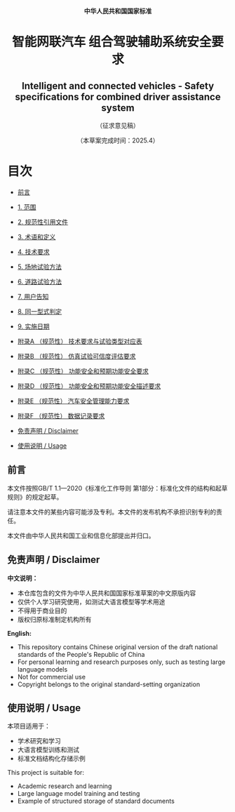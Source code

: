 <div align="center">
<p><strong>中华人民共和国国家标准</strong></p>
<h1>智能网联汽车 组合驾驶辅助系统安全要求</h1>
<h2>Intelligent and connected vehicles - Safety specifications for combined driver assistance system</h2>
<p>（征求意见稿）</p>
<p>（本草案完成时间：2025.4）</p>
</div>

# 目次

- [前言](#前言)

- [1. 范围](sections/01-scope.md)

- [2. 规范性引用文件](sections/02-normative-references.md)

- [3. 术语和定义](sections/03-terms-definitions.md)

- [4. 技术要求](sections/04-technical-requirements.md)

- [5. 场地试验方法](sections/05-field-test-methods.md)

- [6. 道路试验方法](sections/06-road-test-methods.md)

- [7. 用户告知](sections/07-user-notification.md)

- [8. 同一型式判定](sections/08-type-determination.md)

- [9. 实施日期](sections/09-implementation-date.md)

- [附录A （规范性） 技术要求与试验类型对应表](appendices/appendix-a-technical-requirements-test-types.md)

- [附录B （规范性） 仿真试验可信度评估要求](appendices/appendix-b-simulation-test-reliability.md)

- [附录C （规范性） 功能安全和预期功能安全要求](appendices/appendix-c-functional-safety-requirements.md)

- [附录D （规范性） 功能安全和预期功能安全描述要求](appendices/appendix-d-safety-description-requirements.md)

- [附录E （规范性） 汽车安全管理能力要求](appendices/appendix-e-automotive-safety-management.md)

- [附录F （规范性） 数据记录要求](appendices/appendix-f-data-recording-requirements.md)

- [免责声明 / Disclaimer](#免责声明--disclaimer)

- [使用说明 / Usage](#使用说明--usage)

## 前言

本文件按照GB/T 1.1—2020《标准化工作导则 第1部分：标准化文件的结构和起草规则》的规定起草。

请注意本文件的某些内容可能涉及专利。本文件的发布机构不承担识别专利的责任。

本文件由中华人民共和国工业和信息化部提出并归口。

## 免责声明 / Disclaimer

**中文说明：**
- 本仓库包含的文件为中华人民共和国国家标准草案的中文原版内容
- 仅供个人学习研究使用，如测试大语言模型等学术用途
- 不得用于商业目的
- 版权归原标准制定机构所有

**English:**
- This repository contains Chinese original version of the draft national standards of the People's Republic of China
- For personal learning and research purposes only, such as testing large language models
- Not for commercial use
- Copyright belongs to the original standard-setting organization

## 使用说明 / Usage

本项目适用于：
- 学术研究和学习
- 大语言模型训练和测试
- 标准文档结构化存储示例

This project is suitable for:
- Academic research and learning
- Large language model training and testing  
- Example of structured storage of standard documents